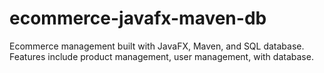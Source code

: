 # ecommerce-javafx-maven-db
Ecommerce management built with JavaFX, Maven, and SQL database. Features include product management, user management, with  database.
